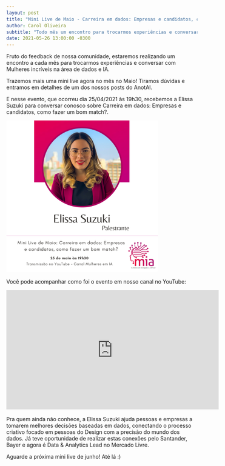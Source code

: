 ```yaml
---
layout: post
title: "Mini Live de Maio - Carreira em dados: Empresas e candidatos, como fazer um bom match?"
author: Carol Oliveira
subtitle: "Todo mês um encontro para trocarmos experiências e conversar com Mulheres incríveis na área de dados e IA. Vem com a gente!"
date: 2021-05-26 13:00:00 -0300
---
```


Fruto do feedback de nossa comunidade, estaremos realizando um encontro a cada mês para trocarmos experiências e conversar com Mulheres incríveis na área de dados e IA.

Trazemos mais uma mini live agora no mês no Maio! Tiramos dúvidas e entramos em detalhes de um dos nossos posts do AnotAI.

E nesse evento, que ocorreu dia 25/04/2021 às 19h30, recebemos a Elissa Suzuki para conversar conosco sobre Carreira em dados: Empresas e candidatos, como fazer um bom match?.

<img src="https://raw.githubusercontent.com/mulheres-em-ia/mulheres-em-ia.github.io/main/img/MiniLive_Maio_ElissaSuzuki.png" alt="Post Mini Live" width="400"/>

Você pode acompanhar como foi o evento em nosso canal no YouTube: 

<iframe width="560" height="315" src="https://www.youtube.com/watch?v=eReiXfDjEcw" title="YouTube video player" frameborder="0" allow="accelerometer; autoplay; clipboard-write; encrypted-media; gyroscope; picture-in-picture" allowfullscreen></iframe>

Pra quem ainda não conhece, a Elissa Suzuki ajuda pessoas e empresas a tomarem melhores decisões baseadas em dados, conectando o processo criativo focado em pessoas do Design com a precisão do mundo dos dados. Já teve oportunidade de realizar estas conexões pelo Santander, Bayer e agora é Data & Analytics Lead no Mercado Livre.

Aguarde a próxima mini live de junho! Até lá :)
